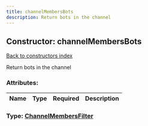 ```yaml
---
title: channelMembersBots
description: Return bots in the channel
---
```

## Constructor: channelMembersBots  
[Back to constructors index](index.md)



Return bots in the channel

### Attributes:

| Name     |    Type       | Required | Description |
|----------|---------------|----------|-------------|



### Type: [ChannelMembersFilter](../types/ChannelMembersFilter.md)


